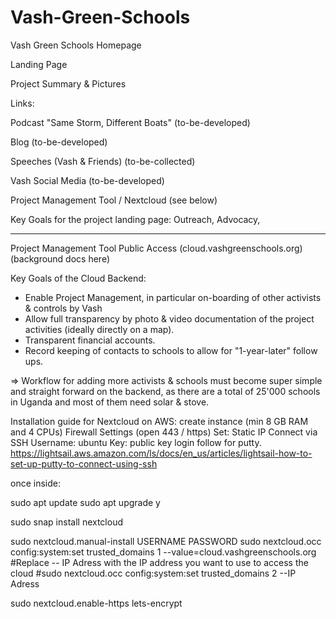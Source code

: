 # Vash-Green-Schools
Vash Green Schools Homepage

Landing Page 

Project Summary & Pictures


Links: 

  Podcast "Same Storm, Different Boats" (to-be-developed)
  
  Blog (to-be-developed)
  
  Speeches (Vash & Friends) (to-be-collected)
  
  Vash Social Media (to-be-developed)
  
  Project Management Tool / Nextcloud (see below)


Key Goals for the project landing page:
Outreach, Advocacy,

----------------
Project Management Tool Public Access (cloud.vashgreenschools.org) (background docs here)
  

Key Goals of the Cloud Backend:
- Enable Project Management, in particular on-boarding of other activists & controls by Vash
- Allow full transparency by photo & video documentation of the project activities (ideally directly on a map).
- Transparent financial accounts.
- Record keeping of contacts to schools to allow for "1-year-later" follow ups.

=> Workflow for adding more activists & schools must become super simple and straight forward on the backend, as there are a total of 25'000 schools in Uganda and most of them need solar & stove. 


Installation guide for Nextcloud on AWS:
create instance (min 8 GB RAM and 4 CPUs)
Firewall Settings (open 443 / https)
Set: Static IP
Connect via SSH
Username: ubuntu
Key: public key login follow for putty.
https://lightsail.aws.amazon.com/ls/docs/en_us/articles/lightsail-how-to-set-up-putty-to-connect-using-ssh

once inside:

sudo apt update
sudo apt upgrade
y

sudo snap install nextcloud

sudo nextcloud.manual-install USERNAME PASSWORD
sudo nextcloud.occ config:system:set trusted_domains 1 --value=cloud.vashgreenschools.org
#Replace -- IP Adress with the IP address you want to use to access the cloud
#sudo nextcloud.occ config:system:set trusted_domains 2 --IP Adress

sudo nextcloud.enable-https lets-encrypt
